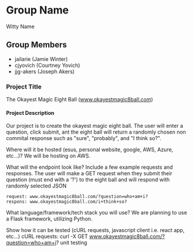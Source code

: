 # Group Name
Witty Name

## Group Members
- jailarie (Jamie Winter)
- cjyovich (Courtney Yovich)
- jjg-akers (Joseph Akers)


### Project Title

The Okayest Magic Eight Ball (www.okayestmagic8ball.com)

#### Project Description

Our project is to create the okayest magic eight ball. The user will enter a question, click submit, ant the eight ball will return a randomly chosen non commital response such as "sure", "probably", and "I think so?". 


Where will it be hosted (esus, personal website, google, AWS, Azure, etc...)?
    We will be hosting on AWS.
    
What will the endpoint look like? Include a few example requests and responses.
    The user will make a GET request when they submit their question (must end with a '?') to the eight ball and will respond with randomly selected JSON
    
    request: www.okayestmagic8ball.com/?question=who+am+i?
    respons: www.okayestmagic8ball.com/i+think+so?
    
What language/framework/tech stack you will use?
    We are planning to use a Flask framework, utilizing Python.
    
Show how it can be tested (cURL requests, javascript client i.e. react app, etc...)
        cURL requests: curl -X GET www.okayestmagic8ball.com/?question=who+am+i?
        unit testing
